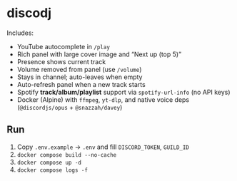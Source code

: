 # discodj

Includes:
- YouTube autocomplete in `/play`
- Rich panel with large cover image and “Next up (top 5)”
- Presence shows current track
- Volume removed from panel (use `/volume`)
- Stays in channel; auto-leaves when empty
- Auto-refresh panel when a new track starts
- Spotify **track/album/playlist** support via `spotify-url-info` (no API keys)
- Docker (Alpine) with `ffmpeg`, `yt-dlp`, and native voice deps (`@discordjs/opus` + `@snazzah/davey`)

## Run
1) Copy `.env.example` → `.env` and fill `DISCORD_TOKEN`, `GUILD_ID`
2) `docker compose build --no-cache`
3) `docker compose up -d`
4) `docker compose logs -f`

